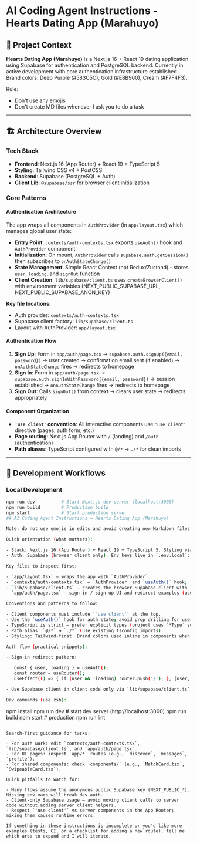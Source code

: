 # AI Coding Agent Instructions - Hearts Dating App (Marahuyo)

## 🎯 Project Context

**Hearts Dating App (Marahuyo)** is a Next.js 16 + React 19 dating application using Supabase for authentication and PostgreSQL backend. Currently in active development with core authentication infrastructure established. Brand colors: Deep Purple (#583C5C), Gold (#E8B960), Cream (#F7F4F3).

Rule:

- Don't use any emojis
- Don't create MD files whenever I ask you to do a task

---

## 🏗️ Architecture Overview

### Tech Stack

- **Frontend**: Next.js 16 (App Router) + React 19 + TypeScript 5
- **Styling**: Tailwind CSS v4 + PostCSS
- **Backend**: Supabase (PostgreSQL + Auth)
- **Client Lib**: `@supabase/ssr` for browser client initialization

### Core Patterns

#### Authentication Architecture

The app wraps all components in `AuthProvider` (in `app/layout.tsx`) which manages global user state:

- **Entry Point**: `contexts/auth-contexts.tsx` exports `useAuth()` hook and `AuthProvider` component
- **Initialization**: On mount, `AuthProvider` calls `supabase.auth.getSession()` then subscribes to `onAuthStateChange()`
- **State Management**: Simple React Context (not Redux/Zustand) - stores `user`, `loading`, and `signOut` function
- **Client Creation**: `lib/supabase/client.ts` uses `createBrowserClient()` with environment variables (NEXT_PUBLIC_SUPABASE_URL, NEXT_PUBLIC_SUPABASE_ANON_KEY)

**Key file locations**:

- Auth provider: `contexts/auth-contexts.tsx`
- Supabase client factory: `lib/supabase/client.ts`
- Layout with AuthProvider: `app/layout.tsx`

#### Authentication Flow

1. **Sign Up**: Form in `app/auth/page.tsx` → `supabase.auth.signUp({email, password})` → user created → confirmation email sent (if enabled) → `onAuthStateChange` fires → redirects to homepage
2. **Sign In**: Form in `app/auth/page.tsx` → `supabase.auth.signInWithPassword({email, password})` → session established → `onAuthStateChange` fires → redirects to homepage
3. **Sign Out**: Calls `signOut()` from context → clears user state → redirects appropriately

#### Component Organization

- **`'use client'` convention**: All interactive components use `'use client'` directive (pages, auth form, etc.)
- **Page routing**: Next.js App Router with `/` (landing) and `/auth` (authentication)
- **Path aliases**: TypeScript configured with `@/*` → `./*` for clean imports

---

## 🔧 Development Workflows

### Local Development

```bash
npm run dev          # Start Next.js dev server (localhost:3000)
npm run build        # Production build
npm start            # Start production server
## AI Coding Agent Instructions — Hearts Dating App (Marahuyo)

Note: do not use emojis in edits and avoid creating new Markdown files unless requested.

Quick orientation (what matters):

- Stack: Next.js 16 (App Router) + React 19 + TypeScript 5. Styling via Tailwind CSS v4.
- Auth: Supabase (browser client only). Env keys live in `.env.local`: NEXT_PUBLIC_SUPABASE_URL, NEXT_PUBLIC_SUPABASE_ANON_KEY.

Key files to inspect first:

- `app/layout.tsx` — wraps the app with `AuthProvider`.
- `contexts/auth-contexts.tsx` — `AuthProvider` and `useAuth()` hook; look here for session init and `onAuthStateChange` behavior.
- `lib/supabase/client.ts` — creates the browser Supabase client with `createBrowserClient()`.
- `app/auth/page.tsx` — sign-in / sign-up UI and redirect examples (useAuth + useRouter pattern).

Conventions and patterns to follow:

- Client components must include `'use client'` at the top.
- Use the `useAuth()` hook for auth state; avoid prop drilling for user/session.
- TypeScript is strict — prefer explicit types (project uses `*Type` suffix for interfaces).
- Path alias: `@/*` → `./*` (use existing tsconfig imports).
- Styling: Tailwind-first. Brand colors used inline in components when needed (hex example: 583C5C).

Auth flow (practical snippets):

- Sign-in redirect pattern:

   const { user, loading } = useAuth();
   const router = useRouter();
   useEffect(() => { if (user && !loading) router.push('/'); }, [user, loading, router]);

- Use Supabase client in client code only via `lib/supabase/client.ts`. Server-side helpers live in `lib/supabase/server.ts` (future use).

Dev commands (use zsh):

```
npm install
npm run dev      # start dev server (http://localhost:3000)
npm run build
npm start        # production
npm run lint
```

Search-first guidance for tasks:

- For auth work: edit `contexts/auth-contexts.tsx`, `lib/supabase/client.ts`, and `app/auth/page.tsx`.
- For UI pages: inspect `app/*` routes (e.g., `discover`, `messages`, `profile`).
- For shared components: check `components/` (e.g., `MatchCard.tsx`, `SwipeableCard.tsx`).

Quick pitfalls to watch for:

- Many flows assume the anonymous public Supabase key (NEXT_PUBLIC_*). Missing env vars will break dev auth.
- Client-only Supabase usage — avoid moving client calls to server code without adding server client helpers.
- Respect `'use client'` vs server components in the App Router; mixing them causes runtime errors.

If something in these instructions is incomplete or you'd like more examples (tests, CI, or a checklist for adding a new route), tell me which area to expand and I will iterate.
